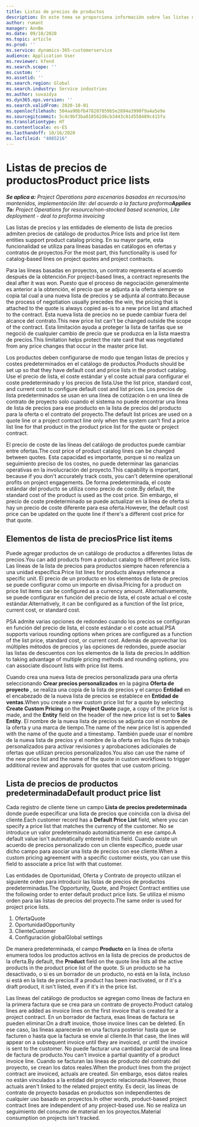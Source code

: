 ```yaml
---
title: Listas de precios de productos
description: En este tema se proporciona información sobre las listas de precios en los precios del catálogo que se utilizan para ofertas y contratos de proyectos.
author: rumant
manager: AnnBe
ms.date: 09/18/2020
ms.topic: article
ms.prod: ''
ms.service: dynamics-365-customerservice
audience: Application User
ms.reviewer: kfend
ms.search.scope: ''
ms.custom: ''
ms.assetid: ''
ms.search.region: Global
ms.search.industry: Service industries
ms.author: suvaidya
ms.dyn365.ops.version: ''
ms.search.validFrom: 2020-10-01
ms.openlocfilehash: 504aa90bfb478207059b5e2894a3990f9a4a5e9e
ms.sourcegitcommit: 5c4c9bf3ba018562d6cb3443c01d550489c415fa
ms.translationtype: HT
ms.contentlocale: es-ES
ms.lasthandoff: 10/16/2020
ms.locfileid: "4085216"
---
```

# <a name="product-price-lists"></a><span data-ttu-id="4794b-103">Listas de precios de productos</span><span class="sxs-lookup"><span data-stu-id="4794b-103">Product price lists</span></span>

<span data-ttu-id="4794b-104">_**Se aplica a:** Project Operations para escenarios basados en recursos/no mantenidos, implementación lite: del acuerdo a la factura proforma_</span><span class="sxs-lookup"><span data-stu-id="4794b-104">_**Applies To:** Project Operations for resource/non-stocked based scenarios, Lite deployment - deal to proforma invoicing_</span></span>

<span data-ttu-id="4794b-105">Las listas de precios y las entidades de elemento de lista de precios admiten precios de catálogo de productos.</span><span class="sxs-lookup"><span data-stu-id="4794b-105">Price lists and price list item entities support product catalog pricing.</span></span> <span data-ttu-id="4794b-106">En su mayor parte, esta funcionalidad se utiliza para líneas basadas en catálogos en ofertas y contratos de proyectos.</span><span class="sxs-lookup"><span data-stu-id="4794b-106">For the most part, this functionality is used for catalog-based lines on project quotes and project contracts.</span></span>

<span data-ttu-id="4794b-107">Para las líneas basadas en proyectos, un contrato representa el acuerdo después de la obtención.</span><span class="sxs-lookup"><span data-stu-id="4794b-107">For project-based lines, a contract represents the deal after it was won.</span></span> <span data-ttu-id="4794b-108">Puesto que el proceso de negociación generalmente es anterior a la obtención, el precio que se adjunta a la oferta siempre se copia tal cual a una nueva lista de precios y se adjunta al contrato.</span><span class="sxs-lookup"><span data-stu-id="4794b-108">Because the process of negotiation usually precedes the win, the pricing that is attached to the quote is always copied as-is to a new price list and attached to the contract.</span></span> <span data-ttu-id="4794b-109">Esta nueva lista de precios no se puede cambiar fuera del alcance del contrato.</span><span class="sxs-lookup"><span data-stu-id="4794b-109">This new price list can't be changed outside the scope of the contract.</span></span> <span data-ttu-id="4794b-110">Esta limitación ayuda a proteger la lista de tarifas que se negoció de cualquier cambio de precio que se produzca en la lista maestra de precios.</span><span class="sxs-lookup"><span data-stu-id="4794b-110">This limitation helps protect the rate card that was negotiated from any price changes that occur in the master price list.</span></span>

<span data-ttu-id="4794b-111">Los productos deben configurarse de modo que tengan listas de precios y costes predeterminados en el catálogo de productos.</span><span class="sxs-lookup"><span data-stu-id="4794b-111">Products should be set up so that they have default cost and price lists in the product catalog.</span></span> <span data-ttu-id="4794b-112">Use el precio de lista, el coste estándar y el coste actual para configurar el coste predeterminado y los precios de lista.</span><span class="sxs-lookup"><span data-stu-id="4794b-112">Use the list price, standard cost, and current cost to configure default cost and list prices.</span></span> <span data-ttu-id="4794b-113">Los precios de lista predeterminados se usan en una línea de cotización o en una línea de contrato de proyecto solo cuando el sistema no puede encontrar una línea de lista de precios para ese producto en la lista de precios del producto para la oferta o el contrato del proyecto.</span><span class="sxs-lookup"><span data-stu-id="4794b-113">The default list prices are used on a quote line or a project contract line only when the system can't find a price list line for that product in the product price list for the quote or project contract.</span></span>

<span data-ttu-id="4794b-114">El precio de coste de las líneas del catálogo de productos puede cambiar entre ofertas.</span><span class="sxs-lookup"><span data-stu-id="4794b-114">The cost price of product catalog lines can be changed between quotes.</span></span> <span data-ttu-id="4794b-115">Esta capacidad es importante, porque si no realiza un seguimiento preciso de los costes, no puede determinar las ganancias operativas en la involucración del proyecto.</span><span class="sxs-lookup"><span data-stu-id="4794b-115">This capability is important, because if you don't accurately track costs, you can't determine operational profits on project engagements.</span></span> <span data-ttu-id="4794b-116">De forma predeterminada, el coste estándar del producto se utiliza como precio de coste.</span><span class="sxs-lookup"><span data-stu-id="4794b-116">By default, the standard cost of the product is used as the cost price.</span></span> <span data-ttu-id="4794b-117">Sin embargo, el precio de coste predeterminado se puede actualizar en la línea de oferta si hay un precio de coste diferente para esa oferta.</span><span class="sxs-lookup"><span data-stu-id="4794b-117">However, the default cost price can be updated on the quote line if there's a different cost price for that quote.</span></span>

## <a name="price-list-items"></a><span data-ttu-id="4794b-118">Elementos de lista de precios</span><span class="sxs-lookup"><span data-stu-id="4794b-118">Price list items</span></span>

<span data-ttu-id="4794b-119">Puede agregar productos de un catálogo de productos a diferentes listas de precios.</span><span class="sxs-lookup"><span data-stu-id="4794b-119">You can add products from a product catalog to different price lists.</span></span> <span data-ttu-id="4794b-120">Las líneas de la lista de precios para productos siempre hacen referencia a una unidad específica.</span><span class="sxs-lookup"><span data-stu-id="4794b-120">Price list lines for products always reference a specific unit.</span></span> <span data-ttu-id="4794b-121">El precio de un producto en los elementos de lista de precios se puede configurar como un importe en divisa.</span><span class="sxs-lookup"><span data-stu-id="4794b-121">Pricing for a product on price list items can be configured as a currency amount.</span></span> <span data-ttu-id="4794b-122">Alternativamente, se puede configurar en función del precio de lista, el coste actual o el coste estándar.</span><span class="sxs-lookup"><span data-stu-id="4794b-122">Alternatively, it can be configured as a function of the list price, current cost, or standard cost.</span></span>

<span data-ttu-id="4794b-123">PSA admite varias opciones de redondeo cuando los precios se configuran en función del precio de lista, el coste estándar o el coste actual.</span><span class="sxs-lookup"><span data-stu-id="4794b-123">PSA supports various rounding options when prices are configured as a function of the list price, standard cost, or current cost.</span></span> <span data-ttu-id="4794b-124">Además de aprovechar los múltiples métodos de precios y las opciones de redondeo, puede asociar las listas de descuentos con los elementos de la lista de precios.</span><span class="sxs-lookup"><span data-stu-id="4794b-124">In addition to taking advantage of multiple pricing methods and rounding options, you can associate discount lists with price list items.</span></span> 

<span data-ttu-id="4794b-125">Cuando crea una nueva lista de precios personalizada para una oferta seleccionando **Crear precios personalizados** en la página **Oferta de proyecto** , se realiza una copia de la lista de precios y el campo **Entidad** en el encabezado de la nueva lista de precios se establece en **Entidad de ventas**.</span><span class="sxs-lookup"><span data-stu-id="4794b-125">When you create a new custom price list for a quote by selecting **Create Custom Pricing** on the **Project Quote** page, a copy of the price list is made, and the **Entity** field on the header of the new price list is set to **Sales Entity**.</span></span> <span data-ttu-id="4794b-126">El nombre de la nueva lista de precios se adjunta con el nombre de la oferta y una marca de tiempo.</span><span class="sxs-lookup"><span data-stu-id="4794b-126">The name of the new price list is appended with the name of the quote and a timestamp.</span></span> <span data-ttu-id="4794b-127">También puede usar el nombre de la nueva lista de precios y el nombre de la oferta en los flujos de trabajo personalizados para activar revisiones y aprobaciones adicionales de ofertas que utilizan precios personalizados.</span><span class="sxs-lookup"><span data-stu-id="4794b-127">You also can use the name of the new price list and the name of the quote in custom workflows to trigger additional review and approvals for quotes that use custom pricing.</span></span>

 
## <a name="default-product-price-list"></a><span data-ttu-id="4794b-128">Lista de precios de productos predeterminada</span><span class="sxs-lookup"><span data-stu-id="4794b-128">Default product price list</span></span>
<span data-ttu-id="4794b-129">Cada registro de cliente tiene un campo **Lista de precios predeterminada** donde puede especificar una lista de precios que coincida con la divisa del cliente.</span><span class="sxs-lookup"><span data-stu-id="4794b-129">Each customer record has a **Default Price List** field, where you can specify a price list that matches the currency of the customer.</span></span> <span data-ttu-id="4794b-130">No se introduce un valor predeterminado automáticamente en ese campo.</span><span class="sxs-lookup"><span data-stu-id="4794b-130">A default value isn't automatically entered in this field.</span></span> <span data-ttu-id="4794b-131">Cuando existe un acuerdo de precios personalizado con un cliente específico, puede usar dicho campo para asociar una lista de precios con ese cliente.</span><span class="sxs-lookup"><span data-stu-id="4794b-131">When a custom pricing agreement with a specific customer exists, you can use this field to associate a price list with that customer.</span></span>

<span data-ttu-id="4794b-132">Las entidades de Oportunidad, Oferta y Contrato de proyecto utilizan el siguiente orden para introducir las listas de precios de productos predeterminadas.</span><span class="sxs-lookup"><span data-stu-id="4794b-132">The Opportunity, Quote, and Project Contract entities use the following order to enter default product price lists.</span></span> <span data-ttu-id="4794b-133">Se utiliza el mismo orden para las listas de precios del proyecto.</span><span class="sxs-lookup"><span data-stu-id="4794b-133">The same order is used for project price lists.</span></span>

1.  <span data-ttu-id="4794b-134">Oferta</span><span class="sxs-lookup"><span data-stu-id="4794b-134">Quote</span></span>
2.  <span data-ttu-id="4794b-135">Oportunidad</span><span class="sxs-lookup"><span data-stu-id="4794b-135">Opportunity</span></span>
3.  <span data-ttu-id="4794b-136">Cliente</span><span class="sxs-lookup"><span data-stu-id="4794b-136">Customer</span></span>
4.  <span data-ttu-id="4794b-137">Configuración global</span><span class="sxs-lookup"><span data-stu-id="4794b-137">Global settings</span></span> 

<span data-ttu-id="4794b-138">De manera predeterminada, el campo **Producto** en la línea de oferta enumera todos los productos activos en la lista de precios de productos de la oferta.</span><span class="sxs-lookup"><span data-stu-id="4794b-138">By default, the **Product** field on the quote line lists all the active products in the product price list of the quote.</span></span> <span data-ttu-id="4794b-139">Si un producto se ha desactivado, o si es un borrador de un producto, no está en la lista, incluso si está en la lista de precios.</span><span class="sxs-lookup"><span data-stu-id="4794b-139">If a product has been inactivated, or if it's a draft product, it isn't listed, even if it's in the price list.</span></span> 

<span data-ttu-id="4794b-140">Las líneas del catálogo de productos se agregan como líneas de factura en la primera factura que se crea para un contrato de proyecto.</span><span class="sxs-lookup"><span data-stu-id="4794b-140">Product catalog lines are added as invoice lines on the first invoice that is created for a project contract.</span></span> <span data-ttu-id="4794b-141">En un borrador de factura, esas líneas de factura se pueden eliminar.</span><span class="sxs-lookup"><span data-stu-id="4794b-141">On a draft invoice, those invoice lines can be deleted.</span></span> <span data-ttu-id="4794b-142">En ese caso, las líneas aparecerán en una factura posterior hasta que se facturen o hasta que la factura se envíe al cliente.</span><span class="sxs-lookup"><span data-stu-id="4794b-142">In that case, the lines will appear on a subsequent invoice until they are invoiced, or until the invoice is sent to the customer.</span></span> <span data-ttu-id="4794b-143">No puede facturar una cantidad parcial de una línea de factura de producto.</span><span class="sxs-lookup"><span data-stu-id="4794b-143">You can't invoice a partial quantity of a product invoice line.</span></span> <span data-ttu-id="4794b-144">Cuando se facturan las líneas de producto del contrato del proyecto, se crean los datos reales.</span><span class="sxs-lookup"><span data-stu-id="4794b-144">When the product lines from the project contract are invoiced, actuals are created.</span></span> <span data-ttu-id="4794b-145">Sin embargo, esos datos reales no están vinculados a la entidad del proyecto relacionada.</span><span class="sxs-lookup"><span data-stu-id="4794b-145">However, those actuals aren't linked to the related project entity.</span></span> <span data-ttu-id="4794b-146">Es decir, las líneas de contrato de proyecto basadas en productos son independientes de cualquier uso basado en proyectos.</span><span class="sxs-lookup"><span data-stu-id="4794b-146">In other words, product-based project contract lines are independent of any project-based use.</span></span> <span data-ttu-id="4794b-147">No se realiza un seguimiento del consumo de material en los proyectos.</span><span class="sxs-lookup"><span data-stu-id="4794b-147">Material consumption on projects isn't tracked.</span></span>
